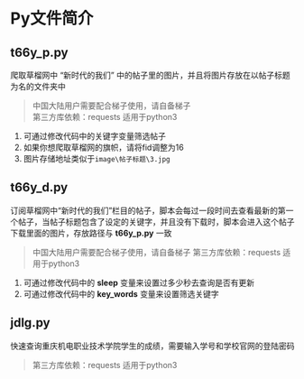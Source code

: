 # **Py文件简介**


## t66y_p.py
爬取草榴网中 “新时代的我们” 中的帖子里的图片，并且将图片存放在以帖子标题为名的文件夹中
> 中国大陆用户需要配合梯子使用，请自备梯子<br/>
> 第三方库依赖：requests
> 适用于python3

1. 可通过修改代码中的关键字变量筛选帖子
2.  如果你想爬取草榴网的旗帜，请将fid调整为16
3.  图片存储地址类似于`image\帖子标题\3.jpg`


## t66y_d.py
订阅草榴网中“新时代的我们”栏目的帖子，脚本会每过一段时间去查看最新的第一个帖子，当帖子标题包含了设定的关键字，并且没有下载时，脚本会进入这个帖子下载里面的图片，存放路径与 **t66y_p.py** 一致

> 中国大陆用户需要配合梯子使用，请自备梯子
> 第三方库依赖：requests
> 适用于python3

1. 可通过修改代码中的 **sleep** 变量来设置过多少秒去查询是否有更新
2. 可通过修改代码中的 **key_words** 变量来设置筛选关键字


## jdlg.py
快速查询重庆机电职业技术学院学生的成绩，需要输入学号和学校官网的登陆密码

> 第三方库依赖：requests
> 适用于python3
